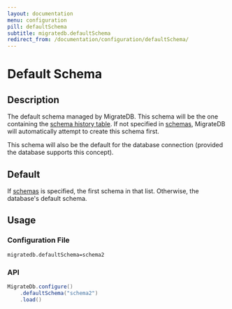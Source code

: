 ```yaml
---
layout: documentation
menu: configuration
pill: defaultSchema
subtitle: migratedb.defaultSchema
redirect_from: /documentation/configuration/defaultSchema/
---
```


# Default Schema

## Description

The default schema managed by MigrateDB. This schema will be the one containing
the [schema history table](/migratedb/documentation/concepts/migrations#schema-history-table).
If not specified in [schemas](/migratedb/documentation/configuration/parameters/schemas), MigrateDB will automatically attempt to
create this schema first.

This schema will also be the default for the database connection (provided the database supports this concept).

## Default

If [schemas](/migratedb/documentation/configuration/parameters/schemas) is specified, the first schema in that list. Otherwise,
the database's default schema.

## Usage

### Configuration File

```properties
migratedb.defaultSchema=schema2
```

### API

```java
MigrateDb.configure()
    .defaultSchema("schema2")
    .load()
```
